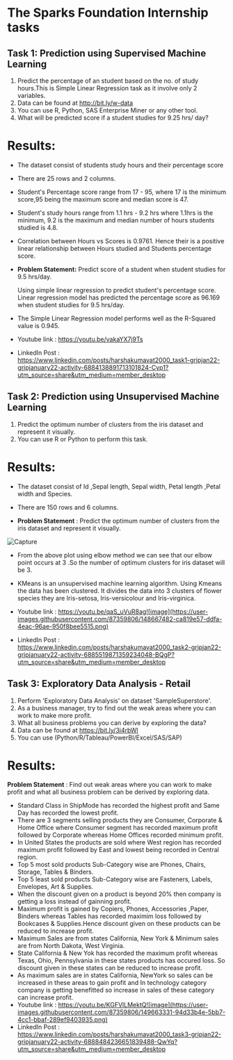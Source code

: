 # The Sparks Foundation Internship tasks
## Task 1: Prediction using Supervised Machine Learning

1. Predict the percentage of an student based on the no. of study hours.This is Simple Linear Regression task as it involve only 2 variables.
2. Data can be found at http://bit.ly/w-data
3. You can use R, Python, SAS Enterprise Miner or any other tool.
4. What will be predicted score if a student studies for 9.25 hrs/ day?

# Results: 
* The dataset consist of students study hours and their percentage score
*   There are 25 rows and 2 columns.
*   Student's Percentage score range from 17 - 95, where 17 is the minimum score,95 being the maximum score and median score is 47.
*   Student's study hours range from 1.1 hrs - 9.2 hrs where 1.1hrs is the minimum, 9.2 is the maximum and median number of hours students studied is 4.8.
*   Correlation between Hours vs Scores is 0.9761. Hence their is a positive linear relationship between Hours studied and Students percentage score.
*   **Problem Statement:**  Predict score of a student when student studies for 9.5 hrs/day. 
    
    Using simple linear regression to predict student's percentage score. Linear regression model has predicted the percentage score as 96.169 when student studies for 9.5             hrs/day.
*  The Simple Linear Regression model performs well as the R-Squared value is 0.945. 

*  Youtube link : https://youtu.be/vakaYX7j9Ts
*  LinkedIn Post : https://www.linkedin.com/posts/harshakumavat2000_task1-gripjan22-gripjanuary22-activity-6884138891713101824-Cyp1?utm_source=share&utm_medium=member_desktop 

## Task 2:  Prediction using Unsupervised Machine Learning

1. Predict the optimum number of clusters from the iris dataset and represent it visually.
2. You can use R or Python to perform this task.

# Results: 
* The dataset consist of Id ,Sepal length, Sepal width, Petal length ,Petal width and Species.

* There are 150 rows and 6 columns.

* **Problem Statement** : Predict the optimum number of clusters from the iris dataset and represent it visually. 

![Capture](https://user-images.githubusercontent.com/87359806/148569270-7ab885e4-bf04-4a70-ba52-59b98bc4b61e.PNG)


* From the above plot using elbow method we can see that our elbow point occurs at 3 .So the number of optimum clusters for iris dataset will be 3.

* KMeans is an unsupervised machine learning algorithm. Using Kmeans the data has been clustered. It divides the data into 3 clusters of flower species they are Iris-setosa, Iris-versicolour and Iris-virginica.
* Youtube link : https://youtu.be/qaS_uVuR8ag![image](https://user-images.githubusercontent.com/87359806/148667482-ca819e57-ddfa-4eac-96ae-950f8bee5515.png)
* LinkedIn Post : https://www.linkedin.com/posts/harshakumavat2000_task2-gripjan22-gripjanuary22-activity-6885519871359234048-BQgP?utm_source=share&utm_medium=member_desktop

## Task 3: Exploratory Data Analysis - Retail

1. Perform 'Exploratory Data Analysis' on dataset 'SampleSuperstore'.
2. As a business manager, try to find out the weak areas where you can work to make more profit. 
3. What all business problems you can derive by exploring the data?
4. Data can be found at https://bit.ly/3i4rbWl
5. You can use (Python/R/Tableau/PowerBI/Excel/SAS/SAP)

# Results: 
**Problem Statement** : Find out weak areas where you can work to make profit and what all business problem can be derived by exploring data.
*   Standard Class in ShipMode has recorded the highest profit and Same Day has recorded the lowest profit.
*   There are 3 segments selling products they are Consumer, Corporate & Home Office where Consumer segment has recorded maximum profit followed by Corporate whereas Home Offices recorded minimum profit.
*    In United States the products are sold where West region has recorded maximum profit followed by East and lowest being recorded in Central region.  
*    Top 5 most sold products Sub-Category wise are Phones, Chairs, Storage, Tables & Binders.
*    Top 5 least sold products Sub-Category wise are Fasteners, Labels, Envelopes, Art & Supplies.
*    When the discount given on a product is beyond 20% then company is getting a loss instead of gainning profit.
*    Maximum profit is gained by Copiers, Phones, Accessories ,Paper, Binders whereas Tables has recorded maximim loss followed by Bookcases & Supplies.Hence discount given on these products can be reduced to increase profit.
*   Maximum Sales are from states California, New York & Minimum sales are from North Dakota, West Virginia.
*   State California & New Yok has recorded the maximum profit whereas Texas, Ohio, Pennsylvania in these states products has occured loss. So discount given in these states can be reduced to increase profit. 
*   As maximum sales are in states California, NewYork so sales can be increased in these areas to gain profit and In technology category company is getting benefitted so increase in sales of these category can increase profit. 
*   Youtube link : https://youtu.be/KGFVlLMektQ![image](https://user-images.githubusercontent.com/87359806/149663331-94d33b4e-5bb7-4cc1-bbaf-289ef9403935.png)
*   LinkedIn Post : https://www.linkedin.com/posts/harshakumavat2000_task3-gripjan22-gripjanuary22-activity-6888484236651839488-QwYq?utm_source=share&utm_medium=member_desktop
